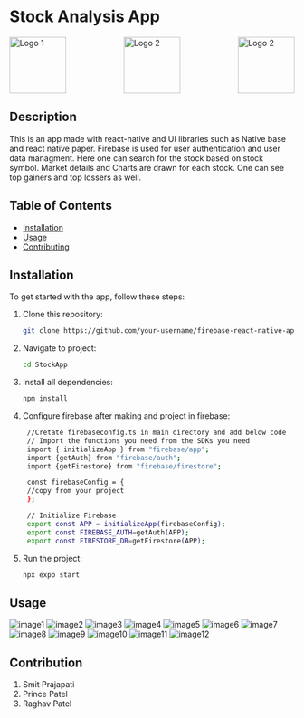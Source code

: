 # Stock Analysis App
<head>
<style>
.logos-container {
    display: flex;
    justify-content: space-between;
    align-items: center;
}

.logos-container img {
    margin-right: 20px; /* Adjust this value to control the spacing between logos */
}
</style>
</head>
<div class="logos-container">
    <img src="/assets/firebase-logo.png" alt="Logo 1" width="100" height="100">
    <img src="/assets/react-native-logo.png" alt="Logo 2" width="100" height="100">
    <img src="/assets/nativebase-logo.svg" alt="Logo 2" width="100" height="100">
    <!-- Add more logo images as needed -->
</div>



<!-- 
![Firebase Logo](/assets/firebase-logo.png | width=100) ![React Native Logo](/assets/react-native-logo.png) 
![Native Base Logo](/assets/nativebase-logo.svg) -->

## Description

This is an app made with react-native and UI libraries such as Native base and react native paper. Firebase is used for user authentication and user data managment. Here one can search for the stock based on stock symbol. Market details and Charts are drawn for each stock. One can see top gainers and top lossers as well.

## Table of Contents

- [Installation](#installation)
- [Usage](#usage)
- [Contributing](#contributing)

## Installation

To get started with the app, follow these steps:

1. Clone this repository:

   ```sh
   git clone https://github.com/your-username/firebase-react-native-app.git
   ```
2. Navigate to project:
   ```sh
   cd StockApp
   ```
3. Install all dependencies:
   ```sh
   npm install
   ```
4. Configure firebase after making and project in firebase:
   ```sh
    //Cretate firebaseconfig.ts in main directory and add below code
    // Import the functions you need from the SDKs you need
    import { initializeApp } from "firebase/app";
    import {getAuth} from "firebase/auth";
    import {getFirestore} from "firebase/firestore";

    const firebaseConfig = {
    //copy from your project
    };

    // Initialize Firebase
    export const APP = initializeApp(firebaseConfig);
    export const FIREBASE_AUTH=getAuth(APP);
    export const FIRESTORE_DB=getFirestore(APP);
   ```

5. Run the project:
   ```sh
   npx expo start
   ```

## Usage
![image1](assets/1.jpg)
![image2](assets/2.jpg)
![image3](assets/3.jpg)
![image4](assets/4.jpg)
![image5](assets/5.jpg)
![image6](assets/6.jpg)
![image7](assets/7.jpg)
![image8](assets/8.jpg)
![image9](assets/9.jpg)
![image10](assets/10.jpg)
![image11](assets/11.jpg)
![image12](assets/12.jpg)



## Contribution
1. Smit Prajapati
2. Prince Patel
3. Raghav Patel
